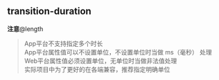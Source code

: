 ## transition-duration


<!-- CSSJSON.transition-duration.description -->

<!-- CSSJSON.transition-duration.syntax -->

<!-- CSSJSON.transition-duration.values -->

**注意**@length  
> App平台不支持指定多个时长  
> App平台属性值可以不设置单位，不设置单位时当做 ms（毫秒） 处理  
> Web平台属性值必须设置单位，无单位时当做非法值处理  
> 实际项目中为了更好的在各端兼容，推荐指定明确单位  

<!-- CSSJSON.transition-duration.defaultValue -->

<!-- CSSJSON.transition-duration.unixTags -->

<!-- CSSJSON.transition-duration.compatibility -->

<!-- CSSJSON.transition-duration.reference -->
